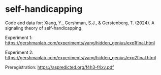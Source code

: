 # self-handicapping
Code and data for: Xiang, Y., Gershman, S.J., & Gerstenberg, T. (2024). A signaling theory of self-handicapping.

Experiment 1: https://gershmanlab.com/experiments/yang/hidden_genius/exp1final.html

Experiment 2: https://gershmanlab.com/experiments/yang/hidden_genius/exp2final.html

Preregistration: https://aspredicted.org/f4h3-f4xv.pdf

